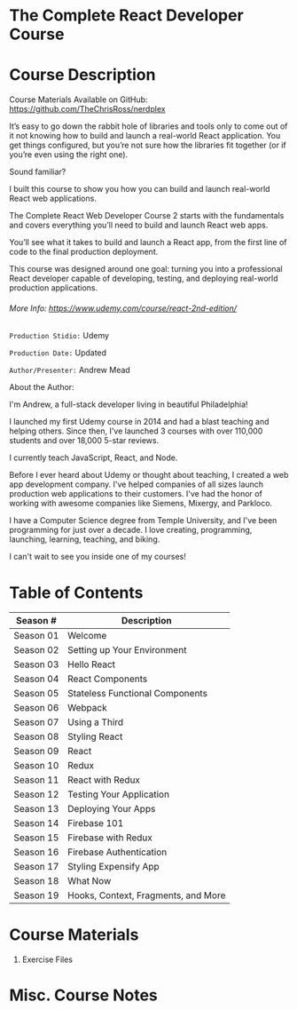 # The Complete React Developer Course

# Course Description

Course Materials Available on GitHub: https://github.com/TheChrisRoss/nerdplex

It’s easy to go down the rabbit hole of libraries and tools only to come out of it not knowing how to build and launch a real-world React application. You get things configured, but you’re not sure how the libraries fit together (or if you’re even using the right one).

Sound familiar?

I built this course to show you how you can build and launch real-world React web applications.

The Complete React Web Developer Course 2 starts with the fundamentals and covers everything you’ll need to build and launch React web apps.

You’ll see what it takes to build and launch a React app, from the first line of code to the final production deployment.

This course was designed around one goal: turning you into a professional React developer capable of developing, testing, and deploying real-world production applications.

###### More Info:  https://www.udemy.com/course/react-2nd-edition/

`Production Stidio:` Udemy

`Production Date:` Updated 

`Author/Presenter:` Andrew Mead

About the Author:

I'm Andrew, a full-stack developer living in beautiful Philadelphia!

I launched my first Udemy course in 2014 and had a blast teaching and helping others. Since then, I've launched 3 courses with over 110,000 students and over 18,000 5-star reviews.

I currently teach JavaScript, React, and Node.

Before I ever heard about Udemy or thought about teaching, I created a web app development company. I've helped companies of all sizes launch production web applications to their customers. I've had the honor of working with awesome companies like Siemens, Mixergy, and Parkloco.

I have a Computer Science degree from Temple University, and I've been programming for just over a decade. I love creating, programming, launching, learning, teaching, and biking.

I can't wait to see you inside one of my courses!

# Table of Contents

| Season # | Description |
| -------- | ----------- |
| Season 01 | Welcome                                   | 
| Season 02 | Setting up Your Environment               | 
| Season 03 | Hello React                               | 
| Season 04 | React Components                          | 
| Season 05 | Stateless Functional Components           | 
| Season 06 | Webpack                                   | 
| Season 07 | Using a Third|Party Component             | 
| Season 08 | Styling React                             | 
| Season 09 | React|Router                              | 
| Season 10 | Redux                                     | 
| Season 11 | React with Redux                          | 
| Season 12 | Testing Your Application                  | 
| Season 13 | Deploying Your Apps                       | 
| Season 14 | Firebase 101                              | 
| Season 15 | Firebase with Redux                       | 
| Season 16 | Firebase Authentication                   | 
| Season 17 | Styling Expensify App                     | 
| Season 18 | What Now                                  | 
| Season 19 | Hooks, Context, Fragments, and More       | 

# Course Materials

1. Exercise Files                                        

# Misc. Course Notes
